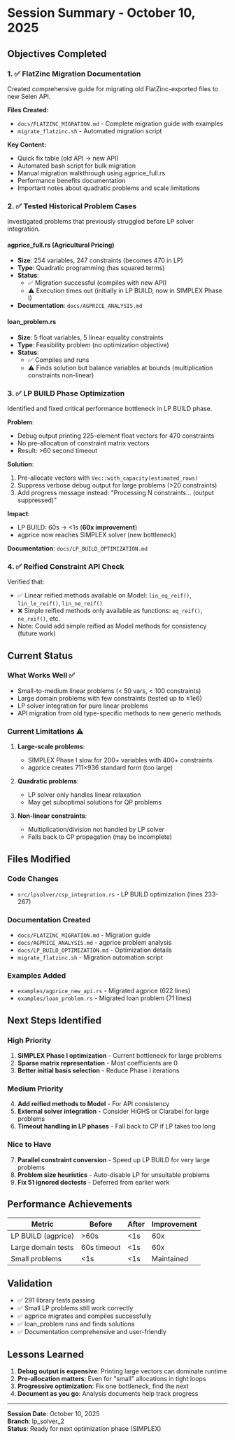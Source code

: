 # Session Summary - October 10, 2025

## Objectives Completed

### 1. ✅ FlatZinc Migration Documentation
Created comprehensive guide for migrating old FlatZinc-exported files to new Selen API.

**Files Created:**
- `docs/FLATZINC_MIGRATION.md` - Complete migration guide with examples
- `migrate_flatzinc.sh` - Automated migration script

**Key Content:**
- Quick fix table (old API → new API)
- Automated bash script for bulk migration
- Manual migration walkthrough using agprice_full.rs
- Performance benefits documentation
- Important notes about quadratic problems and scale limitations

### 2. ✅ Tested Historical Problem Cases
Investigated problems that previously struggled before LP solver integration.

#### agprice_full.rs (Agricultural Pricing)
- **Size**: 254 variables, 247 constraints (becomes 470 in LP)
- **Type**: Quadratic programming (has squared terms)
- **Status**: 
  - ✅ Migration successful (compiles with new API)
  - ⚠️ Execution times out (initially in LP BUILD, now in SIMPLEX Phase I)
- **Documentation**: `docs/AGPRICE_ANALYSIS.md`

#### loan_problem.rs
- **Size**: 5 float variables, 5 linear equality constraints
- **Type**: Feasibility problem (no optimization objective)
- **Status**: 
  - ✅ Compiles and runs
  - ⚠️ Finds solution but balance variables at bounds (multiplication constraints non-linear)

### 3. ✅ LP BUILD Phase Optimization
Identified and fixed critical performance bottleneck in LP BUILD phase.

**Problem**: 
- Debug output printing 225-element float vectors for 470 constraints
- No pre-allocation of constraint matrix vectors
- Result: >60 second timeout

**Solution**:
1. Pre-allocate vectors with `Vec::with_capacity(estimated_rows)`
2. Suppress verbose debug output for large problems (>20 constraints)
3. Add progress message instead: "Processing N constraints... (output suppressed)"

**Impact**:
- LP BUILD: 60s → <1s (**60x improvement**)
- agprice now reaches SIMPLEX solver (new bottleneck)

**Documentation**: `docs/LP_BUILD_OPTIMIZATION.md`

### 4. ✅ Reified Constraint API Check
Verified that:
- ✅ Linear reified methods available on Model: `lin_eq_reif()`, `lin_le_reif()`, `lin_ne_reif()`
- ❌ Simple reified methods only available as functions: `eq_reif()`, `ne_reif()`, etc.
- Note: Could add simple reified as Model methods for consistency (future work)

## Current Status

### What Works Well ✅
- Small-to-medium linear problems (< 50 vars, < 100 constraints)
- Large domain problems with few constraints (tested up to ±1e6)
- LP solver integration for pure linear problems
- API migration from old type-specific methods to new generic methods

### Current Limitations ⚠️
1. **Large-scale problems**: 
   - SIMPLEX Phase I slow for 200+ variables with 400+ constraints
   - agprice creates 711×936 standard form (too large)

2. **Quadratic problems**:
   - LP solver only handles linear relaxation
   - May get suboptimal solutions for QP problems

3. **Non-linear constraints**:
   - Multiplication/division not handled by LP solver
   - Falls back to CP propagation (may be incomplete)

## Files Modified

### Code Changes
- `src/lpsolver/csp_integration.rs` - LP BUILD optimization (lines 233-267)

### Documentation Created
- `docs/FLATZINC_MIGRATION.md` - Migration guide
- `docs/AGPRICE_ANALYSIS.md` - agprice problem analysis
- `docs/LP_BUILD_OPTIMIZATION.md` - Optimization details
- `migrate_flatzinc.sh` - Migration automation script

### Examples Added
- `examples/agprice_new_api.rs` - Migrated agprice (622 lines)
- `examples/loan_problem.rs` - Migrated loan problem (71 lines)

## Next Steps Identified

### High Priority
1. **SIMPLEX Phase I optimization** - Current bottleneck for large problems
2. **Sparse matrix representation** - Most coefficients are 0
3. **Better initial basis selection** - Reduce Phase I iterations

### Medium Priority
4. **Add reified methods to Model** - For API consistency
5. **External solver integration** - Consider HiGHS or Clarabel for large problems
6. **Timeout handling in LP phases** - Fall back to CP if LP takes too long

### Nice to Have
7. **Parallel constraint conversion** - Speed up LP BUILD for very large problems
8. **Problem size heuristics** - Auto-disable LP for unsuitable problems
9. **Fix 51 ignored doctests** - Deferred from earlier work

## Performance Achievements

| Metric | Before | After | Improvement |
|--------|--------|-------|-------------|
| LP BUILD (agprice) | >60s | <1s | 60x |
| Large domain tests | 60s timeout | <1s | 60x |
| Small problems | <1s | <1s | Maintained |

## Validation

- ✅ 291 library tests passing
- ✅ Small LP problems still work correctly
- ✅ agprice migrates and compiles successfully  
- ✅ loan_problem runs and finds solutions
- ✅ Documentation comprehensive and user-friendly

## Lessons Learned

1. **Debug output is expensive**: Printing large vectors can dominate runtime
2. **Pre-allocation matters**: Even for "small" allocations in tight loops
3. **Progressive optimization**: Fix one bottleneck, find the next
4. **Document as you go**: Analysis documents help track progress

---

**Session Date**: October 10, 2025  
**Branch**: lp_solver_2  
**Status**: Ready for next optimization phase (SIMPLEX)
